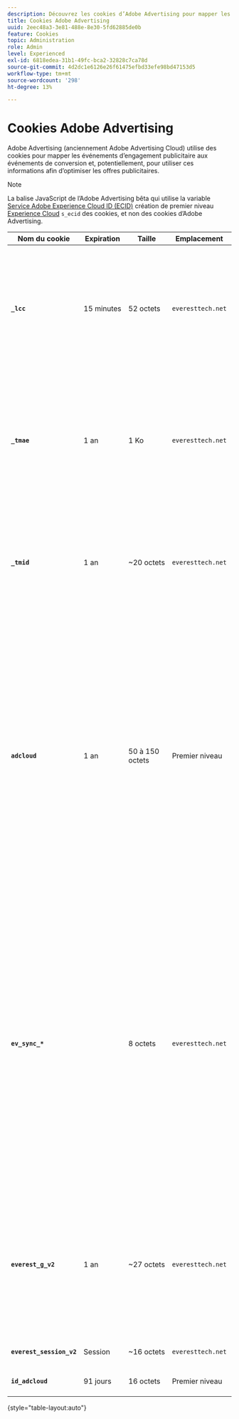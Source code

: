 ```yaml
---
description: Découvrez les cookies d’Adobe Advertising pour mapper les événements d’engagement publicitaire aux événements de conversion et, éventuellement, utiliser ces informations pour optimiser les offres publicitaires.
title: Cookies Adobe Advertising
uuid: 2eec48a3-3e81-488e-8e30-5fd62885de0b
feature: Cookies
topic: Administration
role: Admin
level: Experienced
exl-id: 6818edea-31b1-49fc-bca2-32828c7ca78d
source-git-commit: 4d2dc1e6126e26f61475efbd33efe98bd47153d5
workflow-type: tm+mt
source-wordcount: '298'
ht-degree: 13%

---
```


# Cookies Adobe Advertising

Adobe Advertising (anciennement Adobe Advertising Cloud) utilise des cookies pour mapper les événements d’engagement publicitaire aux événements de conversion et, potentiellement, pour utiliser ces informations afin d’optimiser les offres publicitaires.

>[!NOTE]
>
>La balise JavaScript de l’Adobe Advertising bêta qui utilise la variable [Service Adobe Experience Cloud ID (ECID)](https://experienceleague.adobe.com/docs/id-service/using/intro/overview.html?lang=fr) création de premier niveau [Experience Cloud](experience-cloud.md) `s_ecid` des cookies, et non des cookies d’Adobe Advertising.

| Nom du cookie | Expiration | Taille | Emplacement | Description |
| --- | --- | --- | --- | --- |
| **`_lcc`** | 15 minutes | 52 octets | `everesttech.net` | Stocke les identifiants et les horodatages des clics d’affichage. Détermine si un événement de clic sur une publicité affichée s’applique à un accès Adobe Analytics. |
| **`_tmae`** | 1 an | 1 Ko | `everesttech.net` | Stocke les identifiants et horodatages codés pour les engagements publicitaires à l’aide du suivi DSP. Inclut l’engagement des utilisateurs avec les publicités, comme la dernière publicité vue |
| **`_tmid`** | 1 an | ~20 octets | `everesttech.net` | Stocke l’ID de Demand Side Platform d’Adobe Advertising (DSP). Correspond à l’identifiant visiteur dans la variable `everest_g_v2` du cookie. |
| **`adcloud`** | 1 an | 50 à 150 octets | Premier niveau | Horodatages de la dernière visite du visiteur sur votre site Web et du dernier clic de recherche du visiteur. stocke également la variable `ef_id` qui a été créé lorsque le visiteur a cliqué sur une publicité. Relie l’identifiant visiteur aux segments d’audience et conversions pertinents. Permet d’optimiser les temps de chargement des pages en évitant les demandes inutiles d’Adobe. |
| **`ev_sync_*`** |  | 8 octets | `everesttech.net` | Date à laquelle la synchronisation a lieu dans `yyymmdd` format. Synchronise l’identifiant visiteur Adobe Advertising avec l’exchange publicitaire partenaire. Il est créé pour les nouveaux visiteurs et envoie une demande de synchronisation une fois expiré. Inclut les cookies `ev_sync_ax`, `ev_sync_bk`, `ev_sync_dd`, `ev_sync_fs`, `ev_sync_ix`, `ev_sync_nx`, `ev_sync_ox`, `ev_sync_pm`, `ev_sync_rc`, `ev_sync_tm`, et `ev_sync_yh`. |
| **`everest_g_v2`** | 1 an | ~27 octets | `everesttech.net` | Stocke le navigateur et l’identifiant visiteur. Créé après qu’un utilisateur a cliqué initialement sur une publicité. Utilisé pour mapper les clics actuels et suivants avec d’autres événements de votre site web. |
| **`everest_session_v2`** | Session | ~16 octets | `everesttech.net` | Stocke l’ID de session en cours. |
| **`id_adcloud`** | 91 jours | 16 octets | Premier niveau | Stocke l’identifiant visiteur. |

{style="table-layout:auto"}
